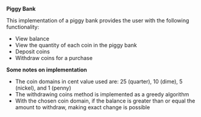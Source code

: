 __Piggy Bank__

This implementation of a piggy bank provides the user with the following functionality:
* View balance
* View the quantity of each coin in the piggy bank
* Deposit coins
* Withdraw coins for a purchase

__Some notes on implementation__
* The coin domains in cent value used are: 25 (quarter), 10 (dime), 5 (nickel), and 1 (penny)
* The withdrawing coins method is implemented as a greedy algorithm
* With the chosen coin domain, if the balance is greater than or equal the amount to withdraw, making exact change is possible
